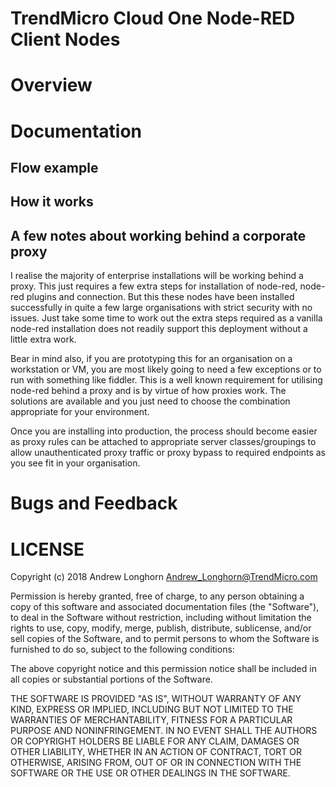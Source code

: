 # TrendMicro Cloud One Node-RED Client Nodes


# Overview



# Documentation


## Flow example


## How it works




## A few notes about working behind a corporate proxy

I realise the majority of enterprise installations will be working behind a proxy. This just requires a few extra steps for installation of node-red, node-red plugins and connection. But this these nodes have been installed successfully in quite a few large organisations with strict security with no issues. Just take some time to work out the extra steps required as a vanilla node-red installation does not readily support this deployment without a little extra work.

Bear in mind also, if you are prototyping this for an organisation on a workstation or VM, you are most likely going to need a few exceptions or to run with something like fiddler. This is a well known requirement for utilising node-red behind a proxy and is by virtue of how proxies work. The solutions are available and you just need to choose the combination appropriate for your environment.

Once you are installing into production, the process should become easier as proxy rules can be attached to appropriate server classes/groupings to allow unauthenticated proxy traffic or proxy bypass to required endpoints as you see fit in your organisation. 

# Bugs and Feedback


# LICENSE

Copyright (c) 2018 Andrew Longhorn <Andrew_Longhorn@TrendMicro.com>

Permission is hereby granted, free of charge, to any person obtaining a copy
of this software and associated documentation files (the "Software"), to deal
in the Software without restriction, including without limitation the rights
to use, copy, modify, merge, publish, distribute, sublicense, and/or sell
copies of the Software, and to permit persons to whom the Software is
furnished to do so, subject to the following conditions:

The above copyright notice and this permission notice shall be included in all
copies or substantial portions of the Software.

THE SOFTWARE IS PROVIDED "AS IS", WITHOUT WARRANTY OF ANY KIND, EXPRESS OR
IMPLIED, INCLUDING BUT NOT LIMITED TO THE WARRANTIES OF MERCHANTABILITY,
FITNESS FOR A PARTICULAR PURPOSE AND NONINFRINGEMENT. IN NO EVENT SHALL THE
AUTHORS OR COPYRIGHT HOLDERS BE LIABLE FOR ANY CLAIM, DAMAGES OR OTHER
LIABILITY, WHETHER IN AN ACTION OF CONTRACT, TORT OR OTHERWISE, ARISING FROM,
OUT OF OR IN CONNECTION WITH THE SOFTWARE OR THE USE OR OTHER DEALINGS IN THE
SOFTWARE.
